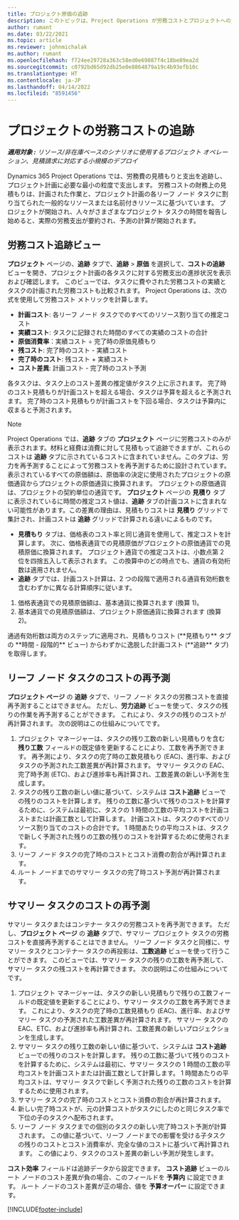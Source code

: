 ```yaml
---
title: プロジェクト原価の追跡
description: このトピックは、Project Operations が労務コストとプロジェクトへの支出に対する進捗状況を追跡する方法に関する情報を提供します。
author: rumant
ms.date: 03/22/2021
ms.topic: article
ms.reviewer: johnmichalak
ms.author: rumant
ms.openlocfilehash: f724ee29728a363c58ed0e69087f4c18be89ea2d
ms.sourcegitcommit: c0792bd65d92db25e0e8864879a19c4b93efb10c
ms.translationtype: HT
ms.contentlocale: ja-JP
ms.lasthandoff: 04/14/2022
ms.locfileid: "8591456"
---
```

# <a name="labor-cost-tracking-on-projects"></a>プロジェクトの労務コストの追跡

_**適用対象 :** リソース/非在庫ベースのシナリオに使用するプロジェクト オペレーション、見積請求に対応する小規模のデプロイ_

Dynamics 365 Project Operations では、労務費の見積もりと支出を追跡し、プロジェクト計画に必要な最小の粒度で支出します。 労務コストの財務上の見積もりは、計画された作業と、プロジェクト計画の各リーフ ノード タスクに割り当てられた一般的なリソースまたは名前付きリソースに基づいています。 プロジェクトが開始され、人々がさまざまなプロジェクト タスクの時間を報告し始めると、実際の労務支出が要約され、予測の計算が開始されます。

## <a name="labor-cost-tracking-view"></a>労務コスト追跡ビュー

**プロジェクト** ページの、**追跡** タブで、**追跡** > **原価** を選択して、**コストの追跡** ビューを開き、プロジェクト計画の各タスクに対する労務支出の進捗状況を表示および確認します。 このビューでは、タスクに費やされた労務コストの実績とタスクの計画された労務コストも比較されます。 Project Operations は、次の式を使用して労務コスト メトリックを計算します。

- **計画コスト**: 各リーフ ノード タスクでのすべてのリソース割り当ての推定コスト
- **実績コスト**: タスクに記録された時間のすべての実績のコストの合計
- **原価消費率**：実績コスト ÷ 完了時の原価見積もり
- **残コスト**: 完了時のコスト - 実績コスト
- **完了時のコスト**: 残コスト + 実績コスト
- **コスト差異**: 計画コスト - 完了時のコスト予測

各タスクは、タスク上のコスト差異の推定値がタスク上に示されます。 完了時のコスト見積もりが計画コストを超える場合、タスクは予算を超えると予測されます。 完了時のコスト見積もりが計画コストを下回る場合、タスクは予算内に収まると予測されます。

>[!NOTE]
> Project Operations では、**追跡** タブの **プロジェクト** ページに労務コストのみが表示されます。材料と経費は消費に対して見積もって追跡できますが、これらのコストは **追跡** タブに示されているコストに含まれていません。このタブは、労力を再予測することによって労務コストを再予測するために設計されています。
表示されているすべての原価額は、原価率の決定に使用されたプロジェクトの原価通貨からプロジェクトの原価通貨に換算されます。 プロジェクトの原価通貨は、プロジェクトの契約単位の通貨です。 **プロジェクト** ページの **見積り** タブに表示されているに時間の推定コスト値は、**追跡** タブの計画コストに含まれない可能性があります。この差異の理由は、見積もりコストは **見積り** グリッドで集計され、計画コストは **追跡** グリッドで計算される違いによるものです。 
>
> - **見積もり** タブは、価格表のコスト率と同じ通貨を使用して、推定コストを計算します。 次に、価格表通貨での見積原価がプロジェクトの原価通貨での見積原価に換算されます。 プロジェクト通貨での推定コストは、小数点第 2 位を四捨五入して表示されます。 この換算中のどの時点でも、通貨の有効桁数は適用されません。 
> - **追跡** タブでは、計画コスト計算は、2 つの段階で適用される通貨有効桁数を含むわずかに異なる計算順序に従います。 
   ><ol>
   ><li>価格表通貨での見積原価額は、基本通貨に換算されます (換算 1)。</li>
   ><li>基本通貨での見積原価額は、プロジェクト原価通貨に換算されます (換算 2)。 </li>
   ></ol>
   >通過有効桁数は両方のステップに適用され、見積もりコスト (**見積もり** タブの **時間 - 段階的** ビュー) からわずかに逸脱した計画コスト (**追跡** タブ) を取得します。 
   
## <a name="reprojecting-costs-on-leaf-node-tasks"></a>リーフ ノード タスクのコストの再予測

**プロジェクト ページ** の **追跡** タブで、リーフ ノード タスクの労務コストを直接再予測することはできません。 ただし、**労力追跡** ビューを使って、タスクの残りの作業を再予測することができます。 これにより、タスクの残りのコストが再計算されます。 次の説明はこの仕組みについてです。

1. プロジェクト マネージャーは、タスクの残り工数の新しい見積もりを含む **残り工数** フィールドの既定値を更新することにより、工数を再予測できます。 再予測により、タスクの完了時の工数見積もり (EAC)、進行率、およびタスクの予測された工数差異が再計算されます。 サマリー タスクの EAC、完了時予測 (ETC)、および進捗率も再計算され、工数差異の新しい予測を生成します。
2. タスクの残り工数の新しい値に基づいて、システムは **コスト追跡** ビューでの残りのコストを計算します。 残りの工数に基づいて残りのコストを計算するために、システムは最初に、タスクの 1 時間の工数の平均コストを計画コストまたは計画工数として計算します。 計画コストは、タスクのすべてのリソース割り当てのコストの合計です。 1 時間あたりの平均コストは、タスクで新しく予測された残りの工数の残りのコストを計算するために使用されます。
3. リーフ ノード タスクの完了時のコストとコスト消費の割合が再計算されます。
4. ルート ノードまでのサマリー タスクの完了時コスト予測が再計算されます。

## <a name="reprojecting-costs-on-summary-tasks"></a>サマリー タスクのコストの再予測

サマリー タスクまたはコンテナー タスクの労務コストを再予測できます。 ただし、**プロジェクト ページ** の **追跡** タブで、サマリー プロジェクト タスクの労務コストを直接再予測することはできません。 リーフ ノード タスクと同様に、サマリー タスクとコンテナー タスクの再投影は、**工数追跡** ビューを使って行うことができます。 このビューでは、サマリー タスクの残りの工数を再予測して、サマリー タスクの残コストを再計算できます。 次の説明はこの仕組みについてです。

1. プロジェクト マネージャーは、タスクの新しい見積もりで残りの工数フィールドの既定値を更新することにより、サマリー タスクの工数を再予測できます。 これにより、タスクの完了時の工数見積もり (EAC)、進行率、およびサマリー タスクの予測された工数差異が再計算されます。 サマリー タスクの EAC、ETC、および進捗率も再計算され、工数差異の新しいプロジェクションを生成します。
2. サマリー タスクの残り工数の新しい値に基づいて、システムは **コスト追跡** ビューでの残りのコストを計算します。 残りの工数に基づいて残りのコストを計算するために、システムは最初に、サマリー タスクの 1 時間の工数の平均コストを計画コストまたは計画工数として計算します。 1 時間あたりの平均コストは、サマリー タスクで新しく予測された残りの工数のコストを計算するために使用されます。
3. サマリー タスクの完了時のコストとコスト消費の割合が再計算されます。
4. 新しい完了時コストが、元の計算コストがタスクにしたのと同じタスク率で下位の子のタスクへ配布されます。
5. リーフ ノード タスクまでの個別のタスクの新しい完了時コスト予測が計算されます。 この値に基づいて、リーフ ノードまでの影響を受ける子タスクの残りのコストとコスト消費率が、完全な値のコストに基づいて再計算されます。 この値により、タスクのコスト差異の新しい予測が発生します。 


**コスト効率** フィールドは追跡データから設定できます。 **コスト追跡** ビューのルート ノードのコスト差異が負の場合、このフィールドを **予算内** に設定できます。 ルート ノードのコスト差異が正の場合、値を **予算オーバー** に設定できます。


[!INCLUDE[footer-include](../includes/footer-banner.md)]
